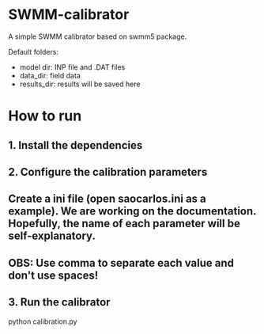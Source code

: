 # SWMM-calibrator

A simple SWMM calibrator based on swmm5 package.

Default folders:

- model dir: INP file and .DAT files
- data_dir: field data
- results_dir: results will be saved here

# How to run
## 1. Install the dependencies

## 2. Configure the calibration parameters
Create a ini file (open saocarlos.ini as a example).
We are working on the documentation.
Hopefully, the name of each parameter will be self-explanatory.
-------
OBS: Use comma to separate each value and don't use spaces!
-------
## 3. Run the calibrator
python calibration.py
